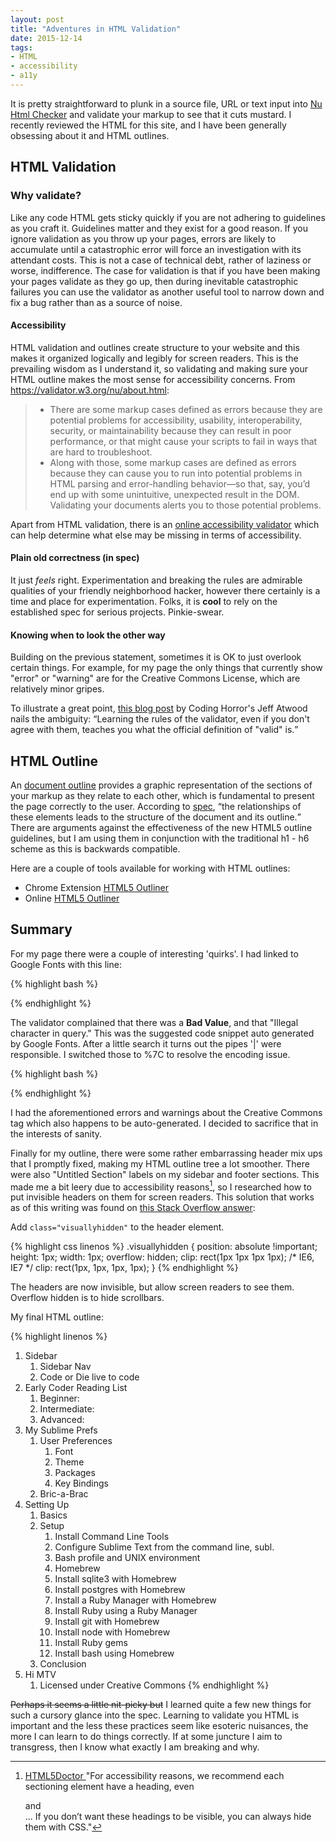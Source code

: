 ```yaml
---
layout: post
title: "Adventures in HTML Validation"
date: 2015-12-14
tags: 
- HTML
- accessibility
- a11y
---
```


It is pretty straightforward to plunk in a source file, URL or text input into [Nu Html Checker](https://validator.w3.org/nu/ "HMTL validator") and validate your markup to see that it cuts mustard. I recently reviewed the HTML for this site, and I have been generally obsessing about it and HTML outlines. <!-- more -->

## HTML Validation

### Why validate? 
Like any code HTML gets sticky quickly if you are not adhering to guidelines as you craft it. Guidelines matter and they exist for a good reason. If you ignore validation as you throw up your pages, errors are likely to accumulate until a catastrophic error will force an investigation with its attendant costs. This is not a case of technical debt, rather of laziness or worse, indifference. The case for validation is that if you have been making your pages validate as they go up, then during inevitable catastrophic failures you can use the validator as another useful tool to narrow down and fix a bug rather than as a source of noise.  

#### Accessibility
HTML validation and outlines create structure to your website and this makes it organized logically and legibly for screen readers. This is the prevailing wisdom as I understand it, so validating and making sure your HTML outline makes the most sense for accessibility concerns. From https://validator.w3.org/nu/about.html: 

> * There are some markup cases defined as errors because they are potential problems for accessibility, usability, interoperability, security, or maintainability because they can result in poor performance, or that might cause your scripts to fail in ways that are hard to troubleshoot.
>* Along with those, some markup cases are defined as errors because they can cause you to run into potential problems in HTML parsing and error-handling behavior—so that, say, you’d end up with some unintuitive, unexpected result in the DOM.
>Validating your documents alerts you to those potential problems.  

Apart from HTML validation, there is an [online accessibility validator](http://achecker.ca/checker/index.php) which can help determine what else may be missing in terms of accessibility. 

#### Plain old correctness (in spec)
It just *feels* right. Experimentation and breaking the rules are admirable qualities of your friendly neighborhood hacker, however there certainly is a time and place for experimentation. Folks, it is **cool** to rely on the established spec for serious projects. Pinkie-swear.  

#### Knowing when to look the other way
Building on the previous statement, sometimes it is OK to just overlook certain things. For example, for my page the only things that currently show "error" or "warning" are for the Creative Commons License, which are relatively minor gripes. 

To illustrate a great point, [this blog post](http://blog.codinghorror.com/html-validation-does-it-matter/ "Blog Codding Horror") by Coding Horror's Jeff Atwood nails the ambiguity: <q>Learning the rules of the validator, even if you don't agree with them, teaches you what the official definition of "valid" is.</q>

## HTML Outline
An [document outline](http://html5doctor.com/outlines/ "HTML5 Doctor") provides a graphic representation of the sections of your markup as they relate to each other, which is fundamental to present the page correctly to the user. According to [spec](https://developer.mozilla.org/en-US/docs/Web/Guide/HTML/Sections_and_Outlines_of_an_HTML5_document "MDN spec"), <q>the relationships of these elements leads to the structure of the document and its outline.</q> There are arguments against the effectiveness of the new HTML5 outline guidelines, but I am using them in conjunction with the traditional h1 - h6 scheme as this is backwards compatible. 

Here are a couple of tools available for working with HTML outlines: 

* Chrome Extension [HTML5 Outliner](https://chrome.google.com/webstore/detail/html5-outliner/afoibpobokebhgfnknfndkgemglggomo "Chrome extenstion")
* Online [HTML5 Outliner](https://gsnedders.html5.org/outliner/ "online HTML outliner")

## Summary
For my page there were a couple of interesting 'quirks'. I had linked to Google Fonts with this line: 

{% highlight bash %}
<link rel='stylesheet' href='https://fonts.googleapis.com/css?family=Merriweather|Open+Sans|Inconsolata' type='text/css'>
{% endhighlight %}

The validator complained that there was a **Bad Value**, and that "Illegal character in query." This was the suggested code snippet auto generated by Google Fonts. After a little search it turns out the pipes '\|' were responsible. I switched those to %7C to resolve the encoding issue.

{% highlight bash %}
<link rel='stylesheet' href='https://fonts.googleapis.com/css?family=Merriweather%7COpen+Sans%7CInconsolata' type='text/css'>
{% endhighlight %}

I had the aforementioned errors and warnings about the Creative Commons tag which also happens to be auto-generated. I decided to sacrifice that in the interests of sanity. 

Finally for my outline, there were some rather embarrassing header mix ups that I promptly fixed, making my HTML outline tree a lot smoother. There were also  "Untitled Section" labels on my sidebar and footer sections. This made me a bit leery due to accessibility reasons[^fn-1], so I researched how to put invisible headers on them for screen readers. This solution that works as of this writing was found on [this Stack Overflow answer](http://stackoverflow.com/a/31861526/4808755): 

Add `class="visuallyhidden"` to the header element.

{% highlight css linenos %}
.visuallyhidden {
  position: absolute !important;
  height: 1px;
  width: 1px;
  overflow: hidden;
  clip: rect(1px 1px 1px 1px); 
  /* IE6, IE7 */
  clip: rect(1px, 1px, 1px, 1px);
}
{% endhighlight %}


The headers are now invisible, but allow screen readers to see them. Overflow hidden is to hide scrollbars.

My final HTML outline: 

{% highlight linenos %}
1. Sidebar
    1. Sidebar Nav
    2. Code or Die live to code
2. Early Coder Reading List
    1. Beginner:
    2. Intermediate:
    3. Advanced:
3. My Sublime Prefs
    1. User Preferences
        1. Font
        2. Theme
        3. Packages
        4. Key Bindings
    2. Bric-a-Brac
4. Setting Up
    1. Basics
    2. Setup
        1. Install Command Line Tools
        2. Configure Sublime Text from the command line, subl.
        3. Bash profile and UNIX environment
        4. Homebrew
        5. Install sqlite3 with Homebrew
        6. Install postgres with Homebrew
        7. Install a Ruby Manager with Homebrew
        8. Install Ruby using a Ruby Manager
        9. Install git with Homebrew
        10. Install node with Homebrew
        11. Install Ruby gems
        12. Install bash using Homebrew
    3. Conclusion
5. Hi MTV 
    1. Licensed under Creative Commons
{% endhighlight %}

<p><strike>Perhaps it seems a little nit-picky but</strike> I learned quite a few new things for such a cursory glance into the spec. Learning to validate you HTML is important and the less these practices seem like esoteric nuisances, the more I can learn to do things correctly. If at some juncture I aim to transgress, then I know what exactly I am breaking and why.</p>   

[^fn-1]: [ HTML5Doctor ](http://html5doctor.com/outlines) "For accessibility reasons, we recommend each sectioning element have a heading, even <aside> and <nav> ... If you don’t want these headings to be visible, you can always hide them with CSS." 
